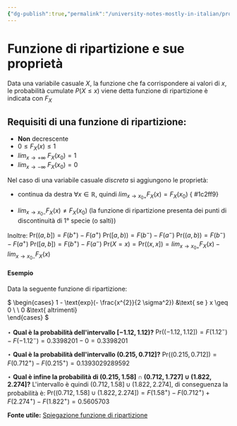 ```yaml
---
{"dg-publish":true,"permalink":"/university-notes-mostly-in-italian/probabilita-e-statistica/teoria/funzione-di-ripartizione-e-sue-proprieta/","created":"2023-01-23T01:48:19.056+01:00","updated":"2023-01-23T01:48:19.056+01:00"}
---
```


# Funzione di ripartizione e sue proprietà
Data una variabile casuale $X$, la funzione che fa corrispondere ai valori di $x$, le probabilità cumulate $P(X \leq x)$ viene detta funzione di ripartizione è indicata con $F_X$

## Requisiti di una funzione di ripartizione:
- **Non** decrescente
- $0 \leq F_X(x) \leq 1$
- $lim_{x \to +\infty} \ F_X(x_{0})= 1$
- $lim_{x \to -\infty} \ F_X(x_{0})= 0$

Nel caso di una variabile casuale *discreta* si aggiungono le proprietà:
- continua da destra $\forall x \in \mathbb R$, quindi $lim_{x \to x_{0+}}F_X(x)= F_X(x_0)$
{ #1c2ff9}

- $lim_{x \to x_{0-}}F_X(x) \neq F_X(x_0)$ (la funzione di ripartizione presenta dei punti di discontinuità di 1° specie (o salti))

Inoltre:
$\text{Pr}((a,b]) = F(b^+) - F(a^+)$
$\text{Pr}([a,b)) = F(b^-) - F(a^-)$
$\text{Pr}((a,b)) = F(b^-) - F(a^+)$
$\text{Pr}([a,b]) = F(b^+) - F(a^-)$
$\text{Pr}(X = x) = \text{Pr}((x,x])= lim_{x \to x_{0+}}F_X(x) - lim_{x \to x_{0-}}F_X(x)$

#### Esempio
Data la seguente funzione di ripartizione:

$
\begin{cases}
 1 - \text{exp}(- \frac{x^{2}}{2 \sigma^2}) &\text{ se } x \geq 0 \\ \\
 0 &\text{ altrimenti}  
\end{cases}
$

$\star$ **Qual è la probabilità dell'intervallo $[−1.12,1.12)$?**
$\text{Pr} ((-1.12,1.12]) = F(1.12^-) - F(-1.12^-) = 0.3398201 - 0 = 0.3398201$

$\star$ **Qual è la probabilità dell'intervallo $(0.215,0.712]$?**
$\text{Pr} ((0.215,0.712]) = F(0.712^+) - F(0.215^+) = 0.1393029289592$

$\star$ **Qual è infine la probabilità di $(0.215, 1.58] \cap ( 0.712 , 1.727 ] \cup (1.822, 2.274]$?**
L'intervallo è quindi $(0.712,1.58] \cup (1.822,2.274]$, di conseguenza la probabilità è:
$\text{Pr} ((0.712,1.58] \cup (1.822,2.274]) = F(1.58^+) - F(0.712^+) + F(2.274^+) - F(1.822^+) = 0.5605703$

**Fonte utile:**
[Spiegazione funzione di ripartizione](http://progettomatematica.dm.unibo.it/Prob2/7funzionediripartizione.html#:~:text=La%20probabilit%C3%A0%20che%20la%20variabile%20casuale%20X%20assuma%20un%20valore,intervallo%20%5Ba%2Cx%5D)